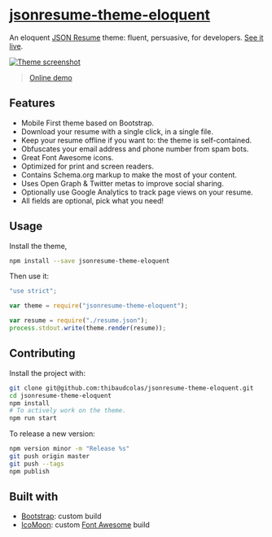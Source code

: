 # [jsonresume-theme-eloquent](https://www.npmjs.com/package/jsonresume-theme-eloquent)

An eloquent [JSON Resume](https://jsonresume.org/) theme: fluent, persuasive, for developers. [See it live](https://thibaudcolas.github.io/jsonresume-theme-eloquent/).

[![Theme screenshot](raw/theme-screenshot.png)](https://thibaudcolas.github.io/jsonresume-theme-eloquent/)

> [Online demo](https://thibaudcolas.github.io/jsonresume-theme-eloquent/)

## Features

- Mobile First theme based on Bootstrap.
- Download your resume with a single click, in a single file.
- Keep your resume offline if you want to: the theme is self-contained.
- Obfuscates your email address and phone number from spam bots.
- Great Font Awesome icons.
- Optimized for print and screen readers.
- Contains Schema.org markup to make the most of your content.
- Uses Open Graph & Twitter metas to improve social sharing.
- Optionally use Google Analytics to track page views on your resume.
- All fields are optional, pick what you need!

## Usage

Install the theme,

```sh
npm install --save jsonresume-theme-eloquent
```

Then use it:

```js
"use strict";

var theme = require("jsonresume-theme-eloquent");

var resume = require("./resume.json");
process.stdout.write(theme.render(resume));
```

## Contributing

Install the project with:

```sh
git clone git@github.com:thibaudcolas/jsonresume-theme-eloquent.git
cd jsonresume-theme-eloquent
npm install
# To actively work on the theme.
npm run start
```

To release a new version:

```sh
npm version minor -m "Release %s"
git push origin master
git push --tags
npm publish
```

## Built with

- [Bootstrap](http://getbootstrap.com/): custom build
- [IcoMoon](https://icomoon.io/): custom [Font Awesome](https://fortawesome.github.io/Font-Awesome/) build
